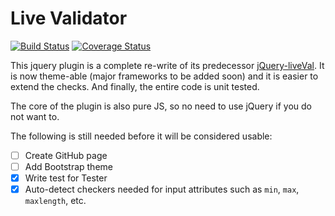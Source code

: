 # Live Validator
[![Build Status](https://travis-ci.org/chesedo/LiveValidator.svg?branch=master)](https://travis-ci.org/chesedo/LiveValidator)
[![Coverage Status](https://coveralls.io/repos/github/chesedo/LiveValidator/badge.svg?branch=master)](https://coveralls.io/github/chesedo/LiveValidator?branch=master)

This jquery plugin is a complete re-write of its predecessor [jQuery-liveVal](https://github.com/chesedo/jQuery-liveVal). It is now theme-able (major frameworks to be added soon) and it is easier to extend the checks. And finally, the entire code is unit tested.

The core of the plugin is also pure JS, so no need to use jQuery if you do not want to.

The following is still needed before it will be considered usable:
- [ ] Create GitHub page
- [ ] Add Bootstrap theme
- [x] Write test for Tester
- [x] Auto-detect checkers needed for input attributes such as `min`, `max`, `maxlength`, etc.
